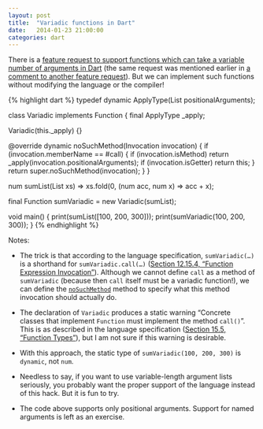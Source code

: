 ```yaml
---
layout: post
title:  "Variadic functions in Dart"
date:   2014-01-23 21:00:00
categories: dart
---
```


There is a [feature request to support functions
which can take a variable number of arguments in Dart][dart-issue-16253]
(the same request was mentioned earlier in
[a comment to another feature request][dart-issue-10811-c11]).
But we can implement such functions
without modifying the language or the compiler!

{% highlight dart %}
typedef dynamic ApplyType(List positionalArguments);

class Variadic implements Function {
  final ApplyType _apply;

  Variadic(this._apply) {}

  @override
  dynamic noSuchMethod(Invocation invocation) {
    if (invocation.memberName == #call) {
      if (invocation.isMethod)
        return _apply(invocation.positionalArguments);
      if (invocation.isGetter)
        return this;
    }
    return super.noSuchMethod(invocation);
  }
}

num sumList(List<num> xs) =>
  xs.fold(0, (num acc, num x) => acc + x);

final Function sumVariadic = new Variadic(sumList);

void main() {
  print(sumList([100, 200, 300]));
  print(sumVariadic(100, 200, 300));
}
{% endhighlight %}

Notes:

* The trick is that according to the language specification,
  `sumVariadic(…)` is a shorthand for `sumVariadic.call(…)`
  ([Section 12.15.4, “Function Expression Invocation”][function-expression-invocation]).
  Although we cannot define `call` as a method of `sumVariadic`
  (because then `call` itself must be a variadic function!),
  we can define the [`noSuchMethod`][noSuchMethod] method
  to specify what this method invocation should actually do.

* The declaration of `Variadic` produces a static warning
  “Concrete classes that implement `Function` must implement the method `call()`”.
  This is as described in the language specification
  ([Section 15.5, “Function Types”][function-types]),
  but I am not sure if this warning is desirable.

* With this approach, the static type of `sumVariadic(100, 200, 300)`
  is `dynamic`, not `num`.

* Needless to say, if you want to use variable-length argument lists
  seriously, you probably want the proper support of the language
  instead of this hack.
  But it is fun to try.

* The code above supports only positional arguments.
  Support for named arguments is left as an exercise.

[dart-issue-16253]: http://code.google.com/p/dart/issues/detail?id=16253
[dart-issue-10811-c11]: http://code.google.com/p/dart/issues/detail?id=10811#c11
[function-expression-invocation]: https://www.dartlang.org/docs/spec/latest/dart-language-specification.html#h.5l8tud6ne77w
[noSuchMethod]: https://api.dartlang.org/docs/channels/stable/latest/dart_core/Object.html#noSuchMethod
[function-types]: https://www.dartlang.org/docs/spec/latest/dart-language-specification.html#h.hj977zpcf6uf
